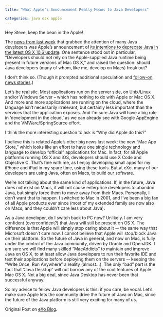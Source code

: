 ```yaml
---
title: "What Apple’s Announcement Really Means to Java Developers"

categories: java osx apple
---
```

Hey Steve, keep the bean in the Apple!

The [news from last week](http://www.infoq.com/news/2010/10/apple-deprecates-java) that grabbed the attention of many Java developers was Apple’s announcement of [its intentions to deprecate Java in the latest OS X 10.6 update](http://developer.apple.com/library/mac/#releasenotes/Java/JavaSnowLeopardUpdate3LeopardUpdate8RN/Introduction/Introduction.html). One sentence stood out in particular, “Developers should not rely on the Apple-supplied Java runtime being present in future versions of Mac OS X,” and raised the question: should Java developers (many of whom, like me, develop on Macs) freak out?

I don’t think so. (Though it prompted additional speculation and [follow-on news stories](http://gigaom.com/2010/10/26/java-is-under-siege-will-oracle-let-it-burn/).)

Let’s be realistic. Most applications run on the server side, on Unix/Linux and/or Windows Server – which has nothing to do with Apple or Mac OS X. And more and more applications are running on the cloud, where the language isn’t necessarily irrelevant, but certainly less important than the services that the application exposes. And I’m sure Java will have a big role in ‘development in the cloud,’ as we can already see with Google AppEngine and the VMWare/SpringSource effort.

I think the more interesting question to ask is “Why did Apple do this?”  

I believe this is related Apple’s other big news last week: the new “Mac App Store,” which looks like an effort to have one single technology and language to develop “official” applications for Mac. In fact, for all Apple platforms running OS X and iOS, developers should use X Code and Objective C. That’s fine with me, as I enjoy developing small apps for my iPhone and iPad in my spare time, using these tools. But at eXo, many of our developers are using Java, often on Macs, to build our software.

We’re not talking about the same kind of applications. If, in the future, Java does not exist on Macs, it will not cause enterprise developers to abandon Java, but simply force them to move away from their Macs. Personally, I don’t want that to happen. I switched to Mac in 2001, and I’ve been a big fan of all Apple products ever since (most of my extended family are now also on Macs, and they couldn’t care less about Java).

As a Java developer, do I switch back to PC now? Unlikely. I am very confident (overconfident?) that Java will still be present on OS X. The difference is that Apple will simply stop caring about it -- the same way that Microsoft doesn’t care now. I cannot believe that Apple will stop/block Java on their platform. So the future of Java in general, and now on Mac, is fully under the control of the Java community, driven by Oracle and OpenJDK.  I am sure we will find many skilled “MacAddicts” to maintain and improve Java on OS X, to at least allow Java developers to run their favorite IDE and test their applications before deploying them on the servers -- keeping the “Write Once, Run Anywhere” a reality (almost...). The only “bad” part is the fact that “Java Desktop” will not borrow any of the cool features of Apple Mac OS X. Not a big deal, since Java Desktop has never been that successful anyway.

So my advice to fellow Java developers is this: if you care, be vocal.  Let’s make sure Apple lets the community drive the future of Java on Mac, since the future of the Java platform is still very exciting for many of us.

Original Post on&nbsp;[eXo Blog](http://blog.exoplatform.org/2010/10/29/what-apples-announcement-really-means-to-java-developers/).

